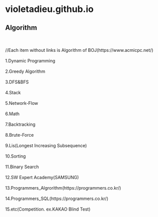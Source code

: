 # violetadieu.github.io
<h2>Algorithm</h2> <br><br>
//Each item without links is Algorithm of BOJ(https://www.acmicpc.net/)<br><br>
1.Dynamic Programming<br><br>
2.Greedy Algorithm<br><br>
3.DFS&BFS<br><br>
4.Stack<br><br>
5.Network-Flow<br><br>
6.Math<br><br>
7.Backtracking <br><br>
8.Brute-Force<br><br>
9.Lis(Longest Increasing Subsequence)<br><br>
10.Sorting<br><br>
11.Binary Search<br><br>
12.SW Expert Academy(SAMSUNG)<br><br>
13.Programmers_Algrorithm(https://programmers.co.kr/)<br><br>
14.Programmers_SQL(https://programmers.co.kr/)<br><br>
15.etc(Competition. ex.KAKAO Blind Test)<br><br>
